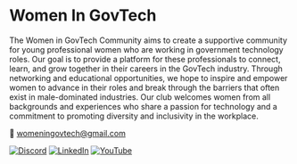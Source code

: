 # Women In GovTech

The Women in GovTech Community aims to create a supportive community for young professional women who are working in government technology roles. Our goal is to provide a platform for these professionals to connect, learn, and grow together in their careers in the GovTech industry. Through networking and educational opportunities, we hope to inspire and empower women to advance in their roles and break through the barriers that often exist in male-dominated industries. Our club welcomes women from all backgrounds and experiences who share a passion for technology and a commitment to promoting diversity and inclusivity in the workplace.

:incoming_envelope: womeningovtech@gmail.com

[![Discord](https://img.shields.io/badge/Discord-%230077B5.svg?logo=discord&labelColor=white&color=white)](https://discord.gg/4yYDWd45)
[![LinkedIn](https://img.shields.io/badge/LinkedIn-%230077B5.svg?logo=linkedin&logoColor=white)](https://www.linkedin.com/groups/14271098/) 
[![YouTube](https://img.shields.io/badge/YouTube-%23FF0000.svg?logo=YouTube&logoColor=white)](https://www.youtube.com/channel/UCpkSHyMkvssYBpwmlTlnqhA)
